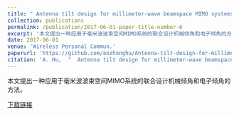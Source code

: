 ```yaml
---
title: " Antenna tilt design for millimeter-wave beamspace MIMO systems"
collection: publications
permalink: /publication/2017-06-01-paper-title-number-6
excerpt: '本文提出一种应用于毫米波波束空间MIMO系统的联合设计机械倾角和电子倾角的方法。'
date: 2017-06-01
venue: 'Wireless Personal Commun.'
paperurl: 'https://github.com/anzhonghu/Antenna-tilt-design-for-millimeter-wave-beamspace-MIMO-systems'
citation: 'A. Hu,  "  Antenna tilt design for millimeter-wave beamspace MIMO systems," <i>Wireless Personal Commun.</i>, vol. 94, no. 3, pp. 1701-1713, Jun. 2017.'
---
```

本文提出一种应用于毫米波波束空间MIMO系统的联合设计机械倾角和电子倾角的方法。

[下载链接](https://github.com/anzhonghu/Antenna-tilt-design-for-millimeter-wave-beamspace-MIMO-systems)
